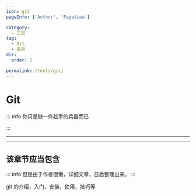 ```yaml
---
icon: git
pageInfo: ['Author', 'PageView']

category:
  - 工具
tag:
  - Git
  - 目录
dir:
  order: 1

permalink: /tools/git/
---
```


# Git

::: info 你只是缺一件趁手的兵器而已

:::

---

<Catalog base='/tools/git/' />

---

## 该章节应当包含

::: info
但是由于作者很懒，详细文章，日后整理出来。
:::

git 的介绍，入门，安装，使用，技巧等
